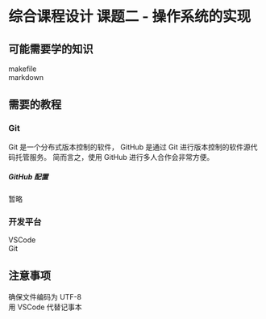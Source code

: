 # 综合课程设计 课题二 - 操作系统的实现

## 可能需要学的知识

makefile  
markdown

## 需要的教程

### Git

Git 是一个分布式版本控制的软件，
GitHub 是通过 Git 进行版本控制的软件源代码托管服务。
简而言之，使用 GitHub 进行多人合作会非常方便。

##### GitHub 配置

暂略

### 开发平台

VSCode  
Git

## 注意事项

确保文件编码为 UTF-8  
用 VSCode 代替记事本
